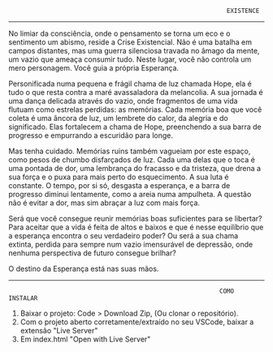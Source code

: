                                                                 EXISTENCE
-----------------------------------------------------------------------------------------------------------------------------------------------------------
No limiar da consciência, onde o pensamento se torna um eco e o sentimento um abismo, reside a Crise Existencial.
Não é uma batalha em campos distantes, mas uma guerra silenciosa travada no âmago da mente, um vazio que ameaça consumir tudo.
Neste lugar, você não controla um mero personagem. Você guia a própria Esperança.

Personificada numa pequena e frágil chama de luz chamada Hope, ela é tudo o que resta contra a maré avassaladora da melancolia. 
A sua jornada é uma dança delicada através do vazio, onde fragmentos de uma vida flutuam como estrelas perdidas: as memórias.
Cada memória boa que você coleta é uma âncora de luz, um lembrete do calor, da alegria e do significado. 
Elas fortalecem a chama de Hope, preenchendo a sua barra de progresso e empurrando a escuridão para longe.

Mas tenha cuidado. Memórias ruins também vagueiam por este espaço, como pesos de chumbo disfarçados de luz. 
Cada uma delas que o toca é uma pontada de dor, uma lembrança do fracasso e da tristeza, que drena a sua força e o puxa para mais perto do esquecimento.
A sua luta é constante. O tempo, por si só, desgasta a esperança, e a barra de progresso diminui lentamente, como a areia numa ampulheta. 
A questão não é evitar a dor, mas sim abraçar a luz com mais força.

Será que você consegue reunir memórias boas suficientes para se libertar? 
Para aceitar que a vida é feita de altos e baixos e que é nesse equilíbrio que a esperança encontra o seu verdadeiro poder? 
Ou será a sua chama extinta, perdida para sempre num vazio imensurável de depressão, onde nenhuma perspectiva de futuro consegue brilhar?

O destino da Esperança está nas suas mãos.

-----------------------------------------------------------------------------------------------------------------------------------------------------------
                                                              COMO INSTALAR
                                                              
1. Baixar o projeto: Code > Download Zip, (Ou clonar o repositório).
2. Com o projeto aberto corretamente/extraído no seu VSCode, baixar a extensão "Live Server"
3. Em index.html "Open with Live Server"

